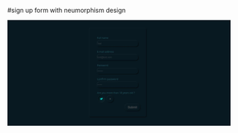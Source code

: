 #sign up form with neumorphism design

![](https://raw.githubusercontent.com/Eslamallam/Layouts/master/SignUpForm/img/signup.JPG)
